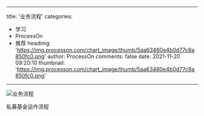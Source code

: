 
---
title: '业务流程'
categories: 
 - 学习
 - ProcessOn
 - 推荐
headimg: 'https://img.processon.com/chart_image/thumb/5aa63460e4b0d77c8a850fc0.png'
author: ProcessOn
comments: false
date: 2021-11-20 09:20:10
thumbnail: 'https://img.processon.com/chart_image/thumb/5aa63460e4b0d77c8a850fc0.png'
---

<div>   
<img class="thumb" alt="业务流程" src="https://img.processon.com/chart_image/thumb/5aa63460e4b0d77c8a850fc0.png" referrerpolicy="no-referrer">
<p>私募基金运作流程</p>  
</div>
            